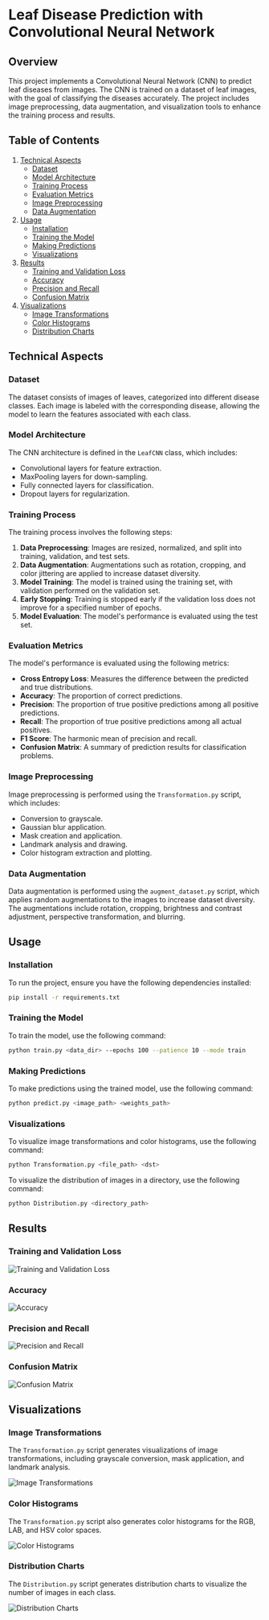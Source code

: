 # Leaf Disease Prediction with Convolutional Neural Network

## Overview

This project implements a Convolutional Neural Network (CNN) to predict leaf diseases from images. The CNN is trained on a dataset of leaf images, with the goal of classifying the diseases accurately. The project includes image preprocessing, data augmentation, and visualization tools to enhance the training process and results.

## Table of Contents

1. [Technical Aspects](#technical-aspects)
   - [Dataset](#dataset)
   - [Model Architecture](#model-architecture)
   - [Training Process](#training-process)
   - [Evaluation Metrics](#evaluation-metrics)
   - [Image Preprocessing](#image-preprocessing)
   - [Data Augmentation](#data-augmentation)
2. [Usage](#usage)
   - [Installation](#installation)
   - [Training the Model](#training-the-model)
   - [Making Predictions](#making-predictions)
   - [Visualizations](#visualizations)
3. [Results](#results)
   - [Training and Validation Loss](#training-and-validation-loss)
   - [Accuracy](#accuracy)
   - [Precision and Recall](#precision-and-recall)
   - [Confusion Matrix](#confusion-matrix)
4. [Visualizations](#visualizations)
   - [Image Transformations](#image-transformations)
   - [Color Histograms](#color-histograms)
   - [Distribution Charts](#distribution-charts)

## Technical Aspects

### Dataset

The dataset consists of images of leaves, categorized into different disease classes. Each image is labeled with the corresponding disease, allowing the model to learn the features associated with each class.

### Model Architecture

The CNN architecture is defined in the `LeafCNN` class, which includes:

- Convolutional layers for feature extraction.
- MaxPooling layers for down-sampling.
- Fully connected layers for classification.
- Dropout layers for regularization.

### Training Process

The training process involves the following steps:

1. **Data Preprocessing**: Images are resized, normalized, and split into training, validation, and test sets.
2. **Data Augmentation**: Augmentations such as rotation, cropping, and color jittering are applied to increase dataset diversity.
3. **Model Training**: The model is trained using the training set, with validation performed on the validation set.
4. **Early Stopping**: Training is stopped early if the validation loss does not improve for a specified number of epochs.
5. **Model Evaluation**: The model's performance is evaluated using the test set.

### Evaluation Metrics

The model's performance is evaluated using the following metrics:

- **Cross Entropy Loss**: Measures the difference between the predicted and true distributions.
- **Accuracy**: The proportion of correct predictions.
- **Precision**: The proportion of true positive predictions among all positive predictions.
- **Recall**: The proportion of true positive predictions among all actual positives.
- **F1 Score**: The harmonic mean of precision and recall.
- **Confusion Matrix**: A summary of prediction results for classification problems.

### Image Preprocessing

Image preprocessing is performed using the `Transformation.py` script, which includes:

- Conversion to grayscale.
- Gaussian blur application.
- Mask creation and application.
- Landmark analysis and drawing.
- Color histogram extraction and plotting.

### Data Augmentation

Data augmentation is performed using the `augment_dataset.py` script, which applies random augmentations to the images to increase dataset diversity. The augmentations include rotation, cropping, brightness and contrast adjustment, perspective transformation, and blurring.

## Usage

### Installation

To run the project, ensure you have the following dependencies installed:

```bash
pip install -r requirements.txt
```

### Training the Model

To train the model, use the following command:

```bash
python train.py <data_dir> --epochs 100 --patience 10 --mode train
```

### Making Predictions

To make predictions using the trained model, use the following command:

```bash
python predict.py <image_path> <weights_path>
```

### Visualizations

To visualize image transformations and color histograms, use the following command:

```bash
python Transformation.py <file_path> <dst>
```

To visualize the distribution of images in a directory, use the following command:

```bash
python Distribution.py <directory_path>
```

## Results

### Training and Validation Loss

![Training and Validation Loss](path_to_loss_plot.png)

### Accuracy

![Accuracy](path_to_accuracy_plot.png)

### Precision and Recall

![Precision and Recall](path_to_precision_recall_plot.png)

### Confusion Matrix

![Confusion Matrix](path_to_confusion_matrix.png)

## Visualizations

### Image Transformations

The `Transformation.py` script generates visualizations of image transformations, including grayscale conversion, mask application, and landmark analysis.

![Image Transformations](path_to_image_transformations.png)

### Color Histograms

The `Transformation.py` script also generates color histograms for the RGB, LAB, and HSV color spaces.

![Color Histograms](path_to_color_histograms.png)

### Distribution Charts

The `Distribution.py` script generates distribution charts to visualize the number of images in each class.

![Distribution Charts](path_to_distribution_charts.png)
